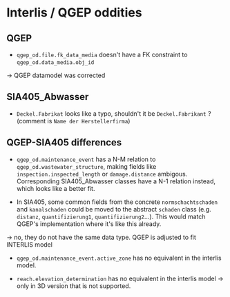 # Interlis / QGEP oddities

## QGEP

- `qgep_od.file.fk_data_media` doesn't have a FK constraint to `qgep_od.data_media.obj_id`

-> QGEP datamodel was corrected

## SIA405_Abwasser

- `Deckel.Fabrikat` looks like a typo, shouldn't it be `Deckel.Fabrikant` ? (comment is `Name der Herstellerfirma`)

## QGEP-SIA405 differences

- `qgep_od.maintenance_event` has a N-M relation to `qgep_od.wastewater_structure`, making fields like `inspection.inspected_length` or `damage.distance` ambigous. Corresponding SIA405_Abwasser classes have a N-1 relation instead, which looks like a better fit.

- In SIA405, some common fields from the concrete `normschachtschaden` and `kanalschaden` could be moved to the abstract `schaden` class (e.g. `distanz`, `quantifizierung1`, `quantifizierung2`...). This would match QGEP's implementation where it's like this already.

-> no, they do not have the same data type. QGEP is adjusted to fit INTERLIS model

- `qgep_od.maintenance_event.active_zone` has no equivalent in the interlis model.

- `reach.elevation_determination` has no equivalent in the interlis model -> only in 3D version that is not supported.
